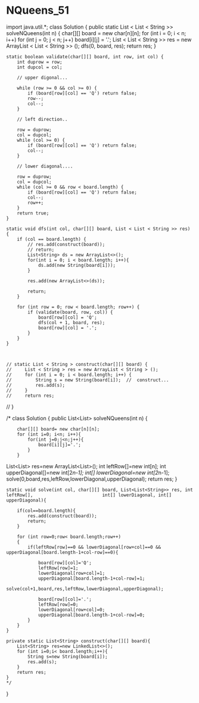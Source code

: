 # NQueens_51

import java.util.*;
class Solution {
    public static List < List < String >> solveNQueens(int n) {
        char[][] board = new char[n][n];
        for (int i = 0; i < n; i++)
            for (int j = 0; j < n; j++)
                board[i][j] = '.';
        List < List < String >> res = new ArrayList < List < String >> ();
        dfs(0, board, res);
        return res;
    }

    static boolean validate(char[][] board, int row, int col) {
        int duprow = row;
        int dupcol = col;
        
        // upper digonal...
        
        while (row >= 0 && col >= 0) {
            if (board[row][col] == 'Q') return false;
            row--;
            col--;
        }

        // left direction..
        
        row = duprow;
        col = dupcol;
        while (col >= 0) {
            if (board[row][col] == 'Q') return false;
            col--;
        }

        // lower diagonal....
        
        row = duprow;
        col = dupcol;
        while (col >= 0 && row < board.length) {
            if (board[row][col] == 'Q') return false;
            col--;
            row++;
        }
        return true;
    }

    static void dfs(int col, char[][] board, List < List < String >> res) {
        if (col == board.length) {
            // res.add(construct(board));
            // return;
            List<String> ds = new ArrayList<>();
            for(int i = 0; i < board.length; i++){  
                ds.add(new String(board[i]));
            }
            
            res.add(new ArrayList<>(ds));
            
            return;
        }

        for (int row = 0; row < board.length; row++) {
            if (validate(board, row, col)) {
                board[row][col] = 'Q';
                dfs(col + 1, board, res);
                board[row][col] = '.';
            }
        }
    }



    // static List < String > construct(char[][] board) {
    //     List < String > res = new ArrayList < String > ();
    //     for (int i = 0; i < board.length; i++) {
    //         String s = new String(board[i]);  //  construct...
    //         res.add(s);
    //     }
    //     return res;
   // }




/*  class Solution {
    public List<List<String>> solveNQueens(int n) {
        
        char[][] board= new char[n][n];
        for (int i=0; i<n; i++){
            for(int j=0;j<n;j++){
                board[i][j]='.';
            }
        }
        
   List<List<String>> res=new ArrayList<List<String>>();
       int leftRow[]=new int[n];
       int upperDiagonal[]=new int[2*n-1];
       int[] lowerDiagonal=new int[2*n-1];
       solve(0,board,res,leftRow,lowerDiagonal,upperDiagonal);
          return res;
       }
    
    
    static void solve(int col, char[][] board, List<List<String>> res, int leftRow[],                          int[] lowerDiagonal, int[] upperDiagonal){
        
        if(col==board.length){
            res.add(construct(board));
            return;
        }
        
        for (int row=0;row< board.length;row++)
        {
            if(leftRow[row]==0 && lowerDiagonal[row+col]==0 &&                                         upperDiagonal[board.length-1+col-row]==0){
                
                board[row][col]='Q';
                leftRow[row]=1;
                lowerDiagonal[row+col]=1;
                upperDiagonal[board.length-1+col-row]=1;
                solve(col+1,board,res,leftRow,lowerDiagonal,upperDiagonal);
                
                board[row][col]='.';
                leftRow[row]=0;
                lowerDiagonal[row+col]=0;
                upperDiagonal[board.length-1+col-row]=0;
            }
        }
    }
      
    private static List<String> construct(char[][] board){
        List<String> res=new LinkedList<>();
        for (int i=0;i< board.length;i++){
            String s=new String(board[i]);
            res.add(s);
        }
        return res;
    }
    */
        
}
